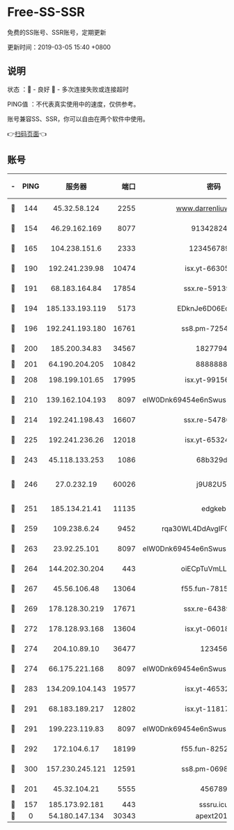 # Free-SS-SSR

免费的SS账号、SSR账号，定期更新

更新时间：2019-03-05 15:40 +0800

## 说明

状态     ：🙂 - 良好 🙁 - 多次连接失败或连接超时

PING值   ：不代表真实使用中的速度，仅供参考。

账号兼容SS、SSR，你可以自由在两个软件中使用。

👉[扫码页面](https://liesauer.github.io/free-ss-ssr.github.io/)👈

## 账号

|-|PING|服务器|端口|密码|加密方式|区域|
|:----:|:----:|:-----:|-----:|:----:|:----:|:----:|
|🙂|144|45.32.58.124|2255|www.darrenliuwei.com|aes-256-cfb|JP|
|🙂|154|46.29.162.169|8077|9134282479|aes-256-cfb|RU|
|🙂|165|104.238.151.6|2333|12345678900|aes-256-cfb|JP|
|🙂|190|192.241.239.98|10474|isx.yt-66305789|aes-256-cfb|US|
|🙂|191|68.183.164.84|17854|ssx.re-59139311|aes-256-cfb|US|
|🙂|194|185.133.193.119|5173|EDknJe6D06EoWDaw|aes-256-cfb|US|
|🙂|196|192.241.193.180|16761|ss8.pm-72545882|aes-256-cfb|US|
|🙂|200|185.200.34.83|34567|18277940|aes-256-cfb|US|
|🙂|201|64.190.204.205|10842|88888888|rc4-md5|US|
|🙂|208|198.199.101.65|17995|isx.yt-99156617|aes-256-cfb|US|
|🙂|210|139.162.104.193|8097|eIW0Dnk69454e6nSwuspv9DmS201tQ0D|aes-256-cfb|JP|
|🙂|214|192.241.198.43|16607|ssx.re-54780207|aes-256-cfb|US|
|🙂|225|192.241.236.26|12018|isx.yt-65324687|aes-256-cfb|US|
|🙂|243|45.118.133.253|1086|68b329da|aes-256-cfb|SG|
|🙂|246|27.0.232.19|60026|j9U82U53|xchacha20-ietf-poly1305|HK|
|🙂|251|185.134.21.41|11135|edgkeb|aes-256-cfb|GB|
|🙂|259|109.238.6.24|9452|rqa30WL4DdAvgIFG6Fs3znzTa|aes-256-cfb|FR|
|🙂|263|23.92.25.101|8097|eIW0Dnk69454e6nSwuspv9DmS201tQ0D|aes-256-cfb|US|
|🙂|264|144.202.30.204|443|oiECpTuVmLLxk4Ts|aes-256-cfb|US|
|🙂|267|45.56.106.48|13064|f55.fun-78155284|aes-256-cfb|US|
|🙂|269|178.128.30.219|17671|ssx.re-64389778|aes-256-cfb|SG|
|🙂|272|178.128.93.168|13604|isx.yt-06018557|aes-256-cfb|SG|
|🙂|274|204.10.89.10|36477|123456|aes-256-cfb|US|
|🙂|274|66.175.221.168|8097|eIW0Dnk69454e6nSwuspv9DmS201tQ0D|aes-256-cfb|US|
|🙂|283|134.209.104.143|19577|isx.yt-46532093|aes-256-cfb|SG|
|🙂|291|68.183.189.217|12802|isx.yt-11817272|aes-256-cfb|SG|
|🙂|291|199.223.119.83|8097|eIW0Dnk69454e6nSwuspv9DmS201tQ0D|aes-256-cfb|US|
|🙂|292|172.104.6.17|18199|f55.fun-82524174|aes-256-cfb|US|
|🙂|300|157.230.245.121|12591|ss8.pm-06983018|aes-256-cfb|SG|
|🙂|201|45.32.104.21|5555|456789|aes-256-cfb|SG|
|🙁|157|185.173.92.181|443|sssru.icu|rc4-md5|RU|
|🙁|0|54.180.147.134|30343|apext2019|chacha20|KR|
